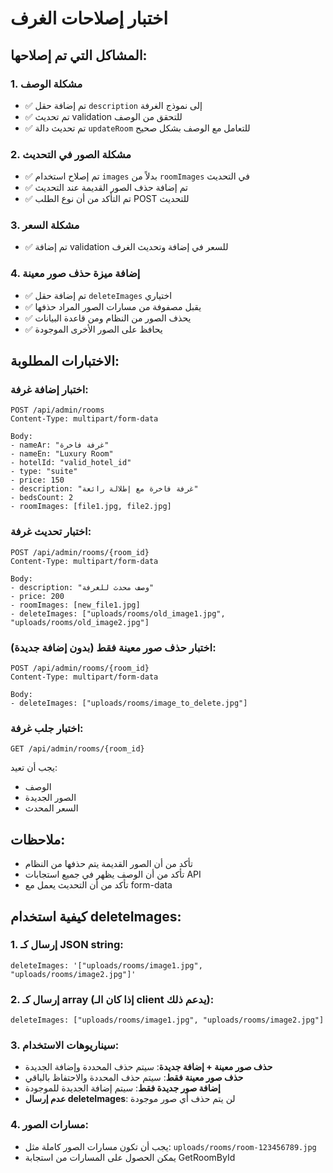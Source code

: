 # اختبار إصلاحات الغرف

## المشاكل التي تم إصلاحها:

### 1. مشكلة الوصف
- ✅ تم إضافة حقل `description` إلى نموذج الغرفة
- ✅ تم تحديث validation للتحقق من الوصف
- ✅ تم تحديث دالة `updateRoom` للتعامل مع الوصف بشكل صحيح

### 2. مشكلة الصور في التحديث
- ✅ تم إصلاح استخدام `images` بدلاً من `roomImages` في التحديث
- ✅ تم إضافة حذف الصور القديمة عند التحديث
- ✅ تم التأكد من أن نوع الطلب POST للتحديث

### 3. مشكلة السعر
- ✅ تم إضافة validation للسعر في إضافة وتحديث الغرف

### 4. إضافة ميزة حذف صور معينة
- ✅ تم إضافة حقل `deleteImages` اختياري
- ✅ يقبل مصفوفة من مسارات الصور المراد حذفها
- ✅ يحذف الصور من النظام ومن قاعدة البيانات
- ✅ يحافظ على الصور الأخرى الموجودة

## الاختبارات المطلوبة:

### اختبار إضافة غرفة:
```
POST /api/admin/rooms
Content-Type: multipart/form-data

Body:
- nameAr: "غرفة فاخرة"
- nameEn: "Luxury Room"
- hotelId: "valid_hotel_id"
- type: "suite"
- price: 150
- description: "غرفة فاخرة مع إطلالة رائعة"
- bedsCount: 2
- roomImages: [file1.jpg, file2.jpg]
```

### اختبار تحديث غرفة:
```
POST /api/admin/rooms/{room_id}
Content-Type: multipart/form-data

Body:
- description: "وصف محدث للغرفة"
- price: 200
- roomImages: [new_file1.jpg]
- deleteImages: ["uploads/rooms/old_image1.jpg", "uploads/rooms/old_image2.jpg"]
```

### اختبار حذف صور معينة فقط (بدون إضافة جديدة):
```
POST /api/admin/rooms/{room_id}
Content-Type: multipart/form-data

Body:
- deleteImages: ["uploads/rooms/image_to_delete.jpg"]
```

### اختبار جلب غرفة:
```
GET /api/admin/rooms/{room_id}
```

يجب أن تعيد:
- الوصف
- الصور الجديدة
- السعر المحدث

## ملاحظات:
- تأكد من أن الصور القديمة يتم حذفها من النظام
- تأكد من أن الوصف يظهر في جميع استجابات API
- تأكد من أن التحديث يعمل مع form-data

## كيفية استخدام deleteImages:

### 1. إرسال كـ JSON string:
```
deleteImages: '["uploads/rooms/image1.jpg", "uploads/rooms/image2.jpg"]'
```

### 2. إرسال كـ array (إذا كان الـ client يدعم ذلك):
```
deleteImages: ["uploads/rooms/image1.jpg", "uploads/rooms/image2.jpg"]
```

### 3. سيناريوهات الاستخدام:
- **حذف صور معينة + إضافة جديدة**: سيتم حذف المحددة وإضافة الجديدة
- **حذف صور معينة فقط**: سيتم حذف المحددة والاحتفاظ بالباقي
- **إضافة صور جديدة فقط**: سيتم إضافة الجديدة للموجودة
- **عدم إرسال deleteImages**: لن يتم حذف أي صور موجودة

### 4. مسارات الصور:
- يجب أن تكون مسارات الصور كاملة مثل: `uploads/rooms/room-123456789.jpg`
- يمكن الحصول على المسارات من استجابة GetRoomById
